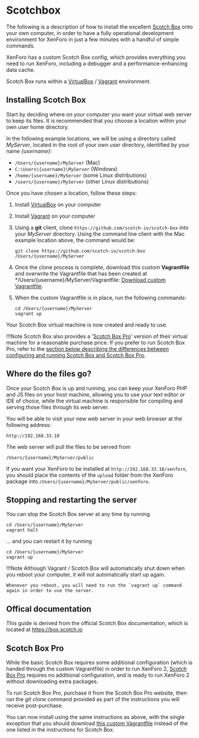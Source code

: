 # Scotchbox

The following is a description of how to install the excellent [Scotch Box](https://box.scotch.io/) onto your own computer, in order to have a fully operational development environment for XenForo in just a few minutes with a handful of simple commands.

XenForo has a custom Scotch Box config, which provides everything you need to run XenForo, including a debugger and a performance-enhancing data cache.

Scotch Box runs within a [VirtualBox](https://www.virtualbox.org/) / [Vagrant](https://www.vagrantup.com/) environment.

## Installing Scotch Box

Start by deciding where on your computer you want your virtual web server to keep its files. It is recommended that you choose a location within your own user home directory.

In the following example locations, we will be using a directory called *MyServer*, located in the root of your own user directory, identified by your name *{username}*:

- `/Users/{username}/MyServer` (Mac)
- `C:\Users\{username}\MyServer` (Windows)
- `/home/{username}/MyServer` (some Linux distributions)
- `/users/{username}/MyServer` (other Linux distributions)

Once you have chosen a location, follow these steps:

1. Install [VirtualBox](https://www.virtualbox.org/) on your computer
1. Install [Vagrant](https://www.vagrantup.com/) on your computer
1. Using a **git** client, clone `https://github.com/scotch-io/scotch-box` into your *MyServer* directory. Using the command line client with the Mac example location above, the command would be:

	```
	git clone https://github.com/scotch-io/scotch-box /Users/{username}/MyServer
	```

1. Once the clone process is complete, download this custom **Vagrantfile** and overwrite the Vagrantfile that has been created at */Users/{username}/MyServer/Vagrantfile: [Download custom Vagrantfile](../files/scotchbox/Vagrantfile).

1. When the custom Vagrantfile is in place, run the following commands:

	```
	cd /Users/{username}/MyServer
	vagrant up
	```

Your Scotch Box virtual machine is now created and ready to use.

!!!Note
	Scotch Box also provides a '[Scotch Box Pro](https://box.scotch.io/pro/)' version of their virtual machine for a reasonable purchase price. If you prefer to run Scotch Box Pro, refer to the [section below describing the differences between configuring and running Scotch Box and Scotch Box Pro](#scotch-box-pro). 

## Where do the files go?

Once your Scotch Box is up and running, you can keep your XenForo PHP and JS files on your host machine, allowing you to use your text editor or IDE of choice, while the virtual machine is responsible for compiling and serving those files through its web server.

You will be able to visit your new web server in your web browser at the following address:

 ```
 http://192.168.33.10
 ```
 
 The web server will pull the files to be served from
 
 ```
 /Users/{username}/MyServer/public
 ```
 
 If you want your XenForo to be installed at `http://192.168.33.10/xenforo`, you should place the contents of the `upload` folder from the XenForo package into `/Users/{username}/MyServer/public/xenforo`.
 
## Stopping and restarting the server
 
You can stop the Scotch Box server at any time by running

```
cd /Users/{username}/MyServer
vagrant halt
```

... and you can restart it by running

```
cd /Users/{username}/MyServer
vagrant up

```

!!!Note
	Although Vagrant / Scotch Box will automatically shut down when you reboot your computer, it will not automatically start up again.
	
	Whenever you reboot, you will need to run the `vagrant up` command again in order to use the server.
 
## Offical documentation

This guide is derived from the official Scotch Box documentation, which is located at <https://box.scotch.io>

## Scotch Box Pro

While the basic Scotch Box requires some additional configuration (which is handed through the custom Vagrantfile) in order to run XenForo 2, [Scotch Box Pro](https://box.scotch.io/pro/) requires no additional configuration, and is ready to run XenForo 2 without downloading extra packages.

To run Scotch Box Pro, purchase it from the Scotch Box Pro website, then run the *git clone* command provided as part of the instructions you will receive post-purchase.

You can now install using the same instructions as above, with the single exception that you should download [this custom Vagrantfile](../files/scotchboxpro/Vagrantfile) instead of the one listed in the instructions for Scotch Box.
